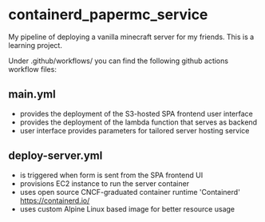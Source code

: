 # containerd_papermc_service
My pipeline of deploying a vanilla minecraft server for my friends. This is a learning project.

Under .github/workflows/ you can find the following github actions workflow files:

## main.yml
* provides the deployment of the S3-hosted SPA frontend user interface
* provides the deployment of the lambda function that serves as backend 
* user interface provides parameters for tailored server hosting service

## deploy-server.yml

* is triggered when form is sent from the SPA frontend UI
* provisions EC2 instance to run the server container
* uses open source CNCF-graduated container runtime 'Containerd' https://containerd.io/
* uses custom Alpine Linux based image for better resource usage
